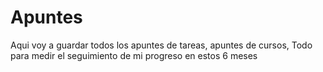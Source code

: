 # Apuntes

Aqui voy a guardar todos los apuntes de tareas,
apuntes de cursos, Todo para medir el seguimiento 
de mi progreso en estos 6 meses
